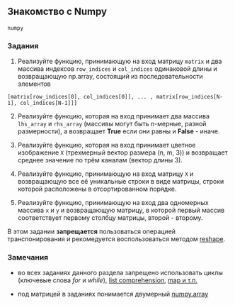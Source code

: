 ## Знакомство с Numpy

`numpy`

### Задания
1. Реализуйте функцию, принимающую на вход матрицу ```matrix``` и два массива индексов ```row_indices``` и ```col_indices``` одинаковой длины и возвращающую np.array, состоящий из последовательности элементов 

```[matrix[row_indices[0], col_indices[0]], ... , matrix[row_indices[N-1], col_indices[N-1]]]``` 

2. Реализуйте функцию, которая на вход принимает два массива ```lhs_array``` и ```rhs_array``` (массивы могут быть n-мерные, разной размерности), а возвращает **True** если они равны и **False** - иначе. 

3. Реализуйте функцию, которая на вход принимает цветное изображение ```X``` (трехмерный вектор размера (n, m, 3)) и возвращает среднее значение по трём каналам (вектор длины 3).

4. Реализуйте функцию, принимающую на вход матрицу ```X``` и возвращающую все её уникальные строки в виде матрицы, строки которой расположены в отсортированном порядке.

5. Реализуйте функцию, принимающую на вход два одномерных массива ```x``` и ```y``` и возвращающую матрицу, в которой первый массив соответствует первому столбцу матрицы, второй - второму.

В этом задании **запрещается** пользоваться операцией транспонирования и рекомедуется воспользоваться методом [reshape](https://docs.scipy.org/doc/numpy-1.13.0/reference/generated/numpy.reshape.html).

### Замечания

* во всех заданиях данного раздела запрещено использовать циклы (ключевые слова *for* и *while*), [list comprehension](https://habrahabr.ru/post/30232/), [map и т.п.](http://pythonicway.com/python-functinal-programming)

* под матрицей в заданиях понимается двумерный [numpy.array](https://docs.scipy.org/doc/numpy/reference/generated/numpy.array.html)

